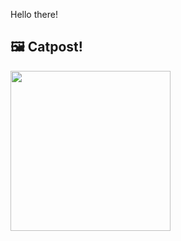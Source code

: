 Hello there!



## 🖼️ Catpost!

<sub>
    <img src="https://cdn2.thecatapi.com/images/bjt.jpg" height="256">
</sub>

